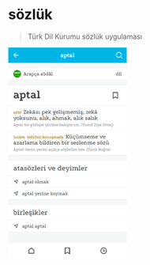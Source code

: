 # sözlük

> Türk Dil Kurumu sözlük uygulaması

<img src="./README.cover.png" width="240" height="auto" alt="sözlük" />
